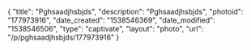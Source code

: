 {
    "title": "Pghsaadjhsbjds",
    "description": "Pghsaadjhsbjds",
    "photoid": "177973916",
    "date_created": "1538546369",
    "date_modified": "1538546506",
    "type": "captivate",
    "layout": "photo",
    "url": "\/p\/pghsaadjhsbjds\/177973916"
}